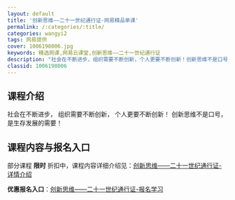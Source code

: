 ```yaml
---
layout: default
title: '创新思维——二十一世纪通行证-网易精品单课'
permalink: /:categories/:title/
categories: wangyi2
tags: 网易提供
cover: 1006198006.jpg
keywords: 精选网课,网易云课堂,创新思维——二十一世纪通行证
description: "社会在不断进步，组织需要不断创新，个人更要不断创新！创新思维不是口号，是生存发展的需要！创新思维——二十一世纪通行证"
classid: 1006198006
---
```


## 课程介绍

社会在不断进步，
组织需要不断创新，
个人更要不断创新！
创新思维不是口号，是生存发展的需要！

## 课程内容与报名入口

部分课程 **限时** 折扣中，课程内容详细介绍见：[创新思维——二十一世纪通行证-详情介绍](https://study.163.com/course/introduction/1006198006.htm?share=1&shareId=1025206652&utm_campaign=share&utm_medium=iphoneShare&utm_source=&utm_u=1025206652)

**优惠报名入口**：[创新思维——二十一世纪通行证-报名学习](https://study.163.com/course/introduction/1006198006.htm?share=1&shareId=1025206652&utm_campaign=share&utm_medium=iphoneShare&utm_source=&utm_u=1025206652)

